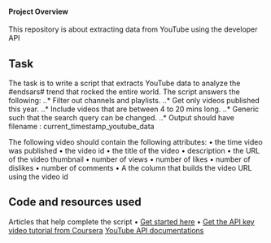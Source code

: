 #### Project Overview

This repository is about extracting data from YouTube using the developer API

## Task
The task is to write a script that extracts YouTube data to analyze the #endsars# trend that rocked the entire world.
The script answers the following:
..*	Filter out channels and playlists.
..*	Get only videos published this year.
..*	Include videos that are between 4 to 20 mins long.
..*	Generic such that the search query can be changed.
..* Output should have filename : current_timestamp_youtube_data


The following video should contain the following attributes:
•	the time video was published
•	the video id
•	the title of the video
•	description
•	the URL of the video thumbnail
•	number of views
•	number of likes
•	number of dislikes
•	number of comments
• A the column that builds the video URL using the video id

## Code and resources used
Articles that help complete the script
• [Get started here](https://developers.google.com/youtube/v3/getting-started)
• [Get the API key](https://rapidapi.com/blog/how-to-get-youtube-api-key)
 [video tutorial from Coursera](https://www.coursera.org/lecture/social-media-data-analytics/video-4-using-python-to-extract-data-from-youtube-hfelS)
 [YouTube API documentations](https://youtube-data-api.readthedocs.io/en/latest/youtube_api.html)

    
